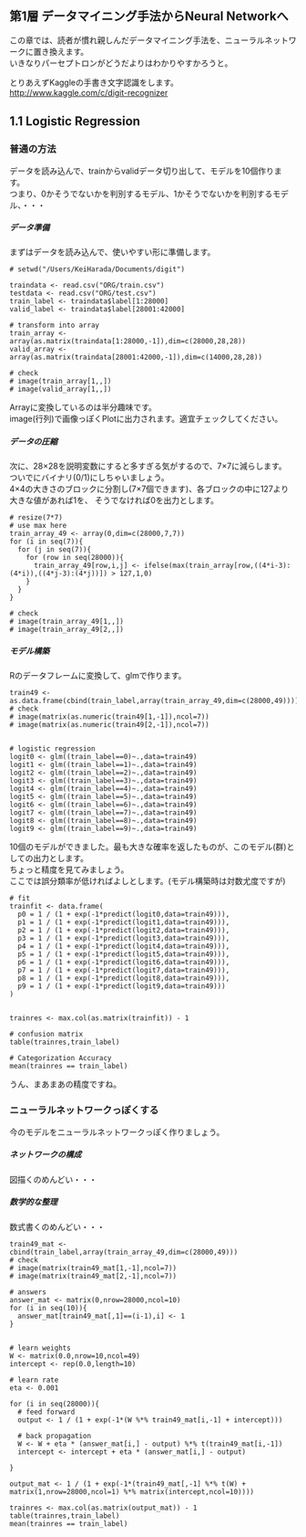 ## 第1層 データマイニング手法からNeural Networkへ

この章では、読者が慣れ親しんだデータマイニング手法を、ニューラルネットワークに置き換えます。  
いきなりパーセプトロンがどうだよりはわかりやすかろうと。  

とりあえずKaggleの手書き文字認識をします。  
http://www.kaggle.com/c/digit-recognizer


## 1.1 Logistic Regression
### 普通の方法
データを読み込んで、trainからvalidデータ切り出して、モデルを10個作ります。  
つまり、0かそうでないかを判別するモデル、1かそうでないかを判別するモデル、・・・  

##### データ準備
まずはデータを読み込んで、使いやすい形に準備します。  

```
# setwd("/Users/KeiHarada/Documents/digit")

traindata <- read.csv("ORG/train.csv")
testdata <- read.csv("ORG/test.csv")
train_label <- traindata$label[1:28000]
valid_label <- traindata$label[28001:42000]

# transform into array
train_array <- array(as.matrix(traindata[1:28000,-1]),dim=c(28000,28,28))
valid_array <- array(as.matrix(traindata[28001:42000,-1]),dim=c(14000,28,28))

# check
# image(train_array[1,,])
# image(valid_array[1,,])
```

Arrayに変換しているのは半分趣味です。  
image(行列)で画像っぽくPlotに出力されます。適宜チェックしてください。  

##### データの圧縮
次に、28×28を説明変数にすると多すぎる気がするので、7×7に減らします。  
ついでにバイナリ(0/1)にしちゃいましょう。  
4×4の大きさのブロックに分割し(7×7個できます)、各ブロックの中に127より大きな値があれば1を、
そうでなければ0を出力とします。  

```
# resize(7*7)
# use max here
train_array_49 <- array(0,dim=c(28000,7,7))
for (i in seq(7)){
  for (j in seq(7)){
    for (row in seq(28000)){
      train_array_49[row,i,j] <- ifelse(max(train_array[row,((4*i-3):(4*i)),((4*j-3):(4*j))]) > 127,1,0)
    }
  }
}

# check
# image(train_array_49[1,,])
# image(train_array_49[2,,])
```

##### モデル構築
Rのデータフレームに変換して、glmで作ります。

```
train49 <- as.data.frame(cbind(train_label,array(train_array_49,dim=c(28000,49))))
# check
# image(matrix(as.numeric(train49[1,-1]),ncol=7))
# image(matrix(as.numeric(train49[2,-1]),ncol=7))


# logistic regression
logit0 <- glm((train_label==0)~.,data=train49)
logit1 <- glm((train_label==1)~.,data=train49)
logit2 <- glm((train_label==2)~.,data=train49)
logit3 <- glm((train_label==3)~.,data=train49)
logit4 <- glm((train_label==4)~.,data=train49)
logit5 <- glm((train_label==5)~.,data=train49)
logit6 <- glm((train_label==6)~.,data=train49)
logit7 <- glm((train_label==7)~.,data=train49)
logit8 <- glm((train_label==8)~.,data=train49)
logit9 <- glm((train_label==9)~.,data=train49)
```

10個のモデルができました。最も大きな確率を返したものが、このモデル(群)としての出力とします。  
ちょっと精度を見てみましょう。  
ここでは誤分類率が低ければよしとします。(モデル構築時は対数尤度ですが)  

```
# fit
trainfit <- data.frame(
  p0 = 1 / (1 + exp(-1*predict(logit0,data=train49))),
  p1 = 1 / (1 + exp(-1*predict(logit1,data=train49))),
  p2 = 1 / (1 + exp(-1*predict(logit2,data=train49))),
  p3 = 1 / (1 + exp(-1*predict(logit3,data=train49))),
  p4 = 1 / (1 + exp(-1*predict(logit4,data=train49))),
  p5 = 1 / (1 + exp(-1*predict(logit5,data=train49))),
  p6 = 1 / (1 + exp(-1*predict(logit6,data=train49))),
  p7 = 1 / (1 + exp(-1*predict(logit7,data=train49))),
  p8 = 1 / (1 + exp(-1*predict(logit8,data=train49))),
  p9 = 1 / (1 + exp(-1*predict(logit9,data=train49)))
)


trainres <- max.col(as.matrix(trainfit)) - 1

# confusion matrix
table(trainres,train_label)

# Categorization Accuracy
mean(trainres == train_label)
```
うん、まあまあの精度ですね。  


### ニューラルネットワークっぽくする
今のモデルをニューラルネットワークっぽく作りましょう。  

##### ネットワークの構成
図描くのめんどい・・・  

##### 数学的な整理
数式書くのめんどい・・・  

```
train49_mat <- cbind(train_label,array(train_array_49,dim=c(28000,49)))
# check
# image(matrix(train49_mat[1,-1],ncol=7))
# image(matrix(train49_mat[2,-1],ncol=7))

# answers
answer_mat <- matrix(0,nrow=28000,ncol=10)
for (i in seq(10)){
  answer_mat[train49_mat[,1]==(i-1),i] <- 1
}


# learn weights
W <- matrix(0.0,nrow=10,ncol=49)
intercept <- rep(0.0,length=10)

# learn rate
eta <- 0.001

for (i in seq(28000)){
  # feed forward
  output <- 1 / (1 + exp(-1*(W %*% train49_mat[i,-1] + intercept)))

  # back propagation
  W <- W + eta * (answer_mat[i,] - output) %*% t(train49_mat[i,-1])
  intercept <- intercept + eta * (answer_mat[i,] - output)
  
}

output_mat <- 1 / (1 + exp(-1*(train49_mat[,-1] %*% t(W) + matrix(1,nrow=28000,ncol=1) %*% matrix(intercept,ncol=10))))

trainres <- max.col(as.matrix(output_mat)) - 1
table(trainres,train_label)
mean(trainres == train_label)
```

